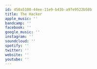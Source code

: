 ```yaml
---
id: 450a5100-44ee-11e9-b43b-a97e9522b58b
title: The Hacker
apple_music: ''
bandcamp: ''
facebook: ''
google_music: ''
instagram: ''
soundcloud: ''
spotify: ''
twitter: ''
website: ''
youtube: ''
---
```

